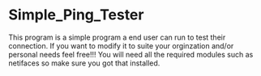 # Simple_Ping_Tester

This program is a simple program a end user can run to test their connection. If you want to modify it to suite your orginzation and/or personal needs feel free!!! 
You will need all the required modules such as netifaces so make sure you got that installed. 
